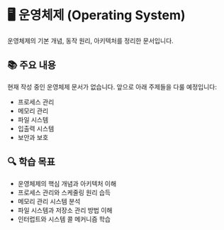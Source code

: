 # 🖥️ 운영체제 (Operating System)

운영체제의 기본 개념, 동작 원리, 아키텍처를 정리한 문서입니다.

## 📚 주요 내용

현재 작성 중인 운영체제 문서가 없습니다. 앞으로 아래 주제들을 다룰 예정입니다:

- 프로세스 관리
- 메모리 관리
- 파일 시스템
- 입출력 시스템
- 보안과 보호

## 🔍 학습 목표
- 운영체제의 핵심 개념과 아키텍처 이해
- 프로세스 관리와 스케줄링 원리 습득
- 메모리 관리 시스템 분석
- 파일 시스템과 저장소 관리 방법 이해
- 인터럽트와 시스템 콜 메커니즘 학습 